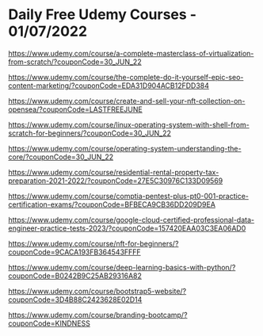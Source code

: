 # Daily Free Udemy Courses - 01/07/2022

https://www.udemy.com/course/a-complete-masterclass-of-virtualization-from-scratch/?couponCode=30_JUN_22
https://www.udemy.com/course/the-complete-do-it-yourself-epic-seo-content-marketing/?couponCode=EDA31D904ACB12FDD384
https://www.udemy.com/course/create-and-sell-your-nft-collection-on-opensea/?couponCode=LASTFREEJUNE
https://www.udemy.com/course/linux-operating-system-with-shell-from-scratch-for-beginners/?couponCode=30_JUN_22
https://www.udemy.com/course/operating-system-understanding-the-core/?couponCode=30_JUN_22
https://www.udemy.com/course/residential-rental-property-tax-preparation-2021-2022/?couponCode=27E5C30976C133D09569
https://www.udemy.com/course/comptia-pentest-plus-pt0-001-practice-certification-exams/?couponCode=BFBECA9CB36DD209D9EA
https://www.udemy.com/course/google-cloud-certified-professional-data-engineer-practice-tests-2023/?couponCode=157420EAA03C3EA06AD0
https://www.udemy.com/course/nft-for-beginners/?couponCode=9CACA193FB364543FFFF
https://www.udemy.com/course/deep-learning-basics-with-python/?couponCode=B0242B9C25AB29316A82
https://www.udemy.com/course/bootstrap5-website/?couponCode=3D4B88C2423628E02D14
https://www.udemy.com/course/branding-bootcamp/?couponCode=KINDNESS
